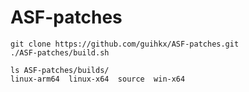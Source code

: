 # ASF-patches

```
git clone https://github.com/guihkx/ASF-patches.git
./ASF-patches/build.sh

```

```
ls ASF-patches/builds/
linux-arm64  linux-x64  source  win-x64
```
